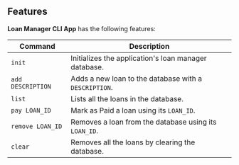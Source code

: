 ## Features

**Loan Manager CLI App** has the following features:

| Command            | Description                                                  |
| ------------------ | ------------------------------------------------------------ |
| `init`             | Initializes the application's loan manager database.         |
| `add DESCRIPTION`  | Adds a new loan to the database with a `DESCRIPTION`.        |
| `list`             | Lists all the loans in the database.                         |
| `pay LOAN_ID`      | Mark as Paid a loan using its `LOAN_ID`.                     |
| `remove LOAN_ID`   | Removes a loan from the database using its `LOAN_ID`.        |
| `clear`            | Removes all the loans by clearing the database.              |